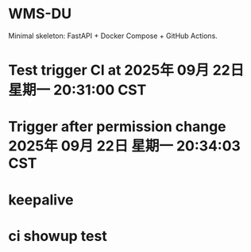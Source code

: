 # WMS-DU

Minimal skeleton: FastAPI + Docker Compose + GitHub Actions.
# Test trigger CI at 2025年 09月 22日 星期一 20:31:00 CST
# Trigger after permission change 2025年 09月 22日 星期一 20:34:03 CST
# keepalive

# ci showup test
